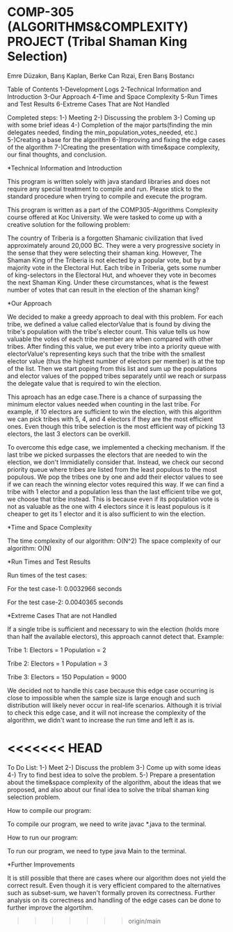 # COMP-305 (ALGORITHMS&COMPLEXITY) PROJECT (Tribal Shaman King Selection)
Emre Düzakın, Barış Kaplan, Berke Can Rızai, Eren Barış Bostancı 

Table of Contents
1-Development Logs
2-Technical Information and Introduction
3-Our Approach
4-Time and Space Complexity
5-Run Times and Test Results
6-Extreme Cases That are Not Handled

Completed steps: 
1-) Meeting
2-) Discussing the problem
3-) Coming up with some brief ideas
4-) Completion of the major parts(finding the min delegates needed, finding
 the min_population_votes_needed, etc.)
5-)Creating a base for the algorithm
6-)Improving and fixing the edge cases of the algorithm
7-)Creating the presentation with time&space complexity, our final thoughts,
 and conclusion.

*Technical Information and Introduction

This program is written solely with java standard libraries and does not 
require any special treatment to compile and run. Please stick to the 
standard procedure when trying to compile and execute the program. 

This program is written as a part of the COMP305-Algorithms Complexity 
course offered at Koc University. We were tasked to come up with a creative
 solution for the following problem:  

The country of Triberia is a forgotten Shamanic civilization that lived 
approximately around 20,000 BC. They were a very progressive society in the
sense that they were selecting their shaman king. However, The Shaman King 
of the Triberia is not elected by a popular vote, but by a majority vote 
in the Electoral Hut. Each tribe in Triberia, gets some number of 
king-selectors in the Electoral Hut, and whoever they vote in becomes the 
next Shaman King. Under these circumstances, what is the fewest number of
votes that can result in the election of the shaman king?

*Our Approach 

We decided to make a greedy approach to deal with this problem. For each
tribe, we defined a value called electorValue that is found by diving the 
tribe's population with the tribe's elector count. This value tells us how 
valuable the votes of each tribe member are when compared with other 
tribes. After finding this value, we put every tribe into a priority queue 
with electorValue's representing keys such that the tribe with the smallest
elector value (thus the highest number of electors per member) is at the 
top of the list. Then we start poping from this list and sum up the 
populations and elector values of the popped tribes separately until we 
reach or surpass the delegate value that is required to win the election.

This aproach has an edge case.There is a chance of surpassing the minimum
elector values needed when counting in the last tribe. For example, if 10 
electors are sufficient to win the election, with this algorithm we can 
pick tribes with 5, 4, and 4 electors if they are the most efficient ones. 
Even though this tribe selection is the most efficient way of picking 13 
electors, the last 3 electors can be overkill.

To overcome this edge case, we implemented a checking mechanism. If the 
last tribe we picked surpasses the electors that are needed to win the 
election, we don't Immidiatelly consider that. Instead, we check our second
priority queue where tribes are listed from the least populous to the most
populous. We pop the tribes one by one and add their elector values to 
see if we can reach the winning elector votes required this way. If we 
can find a tribe with 1 elector and a population less than the last 
efficient tribe we got, we choose that tribe instead. This is because 
even if its population vote is not as valuable as the one with 4 electors
since it is least populous is it cheaper to get its 1 elector and it is 
also sufficient to win the election.

*Time and Space Complexity

The time complexity of our algorithm: O(N^2)
The space complexity of our algorithm: O(N)

*Run Times and Test Results

Run times of the test cases:

For the test case-1: 0.0032966 seconds

For the test case-2: 0.0040365 seconds

*Extreme Cases That are not Handled 

If a single tribe is sufficient and necessary to win the election (holds more than half the available electors), this approach cannot detect that. 
Example:

Tribe 1: 
Electors = 1
Population = 2

Tribe 2:
Electors = 1
Population = 3

Tribe 3:
Electors = 150
Population = 9000

We decided not to handle this case because this edge case occurring is close to impossible when the sample size is large enough and such distribution will likely never occur in real-life scenarios. Although it is trivial to check this edge case, and it will not increase the complexity of the algorithm, we didn't want to increase the run time and left it as is.






<<<<<<< HEAD
=======
To Do List: 
1-) Meet 
2-) Discuss the problem
3-) Come up with some ideas
4-) Try to find best idea to solve the problem.
5-) Prepare a presentation about the time&space complexity of the algorithm, about the ideas that we proposed, and also about our final idea to solve the tribal shaman king selection problem.




How to compile our program: 


To compile our program, we need to write javac *.java to the terminal.


How to run our program: 

To run our program, we need to type java Main to the terminal.


*Further Improvements

It is still possible that there are cases where our algorithm does not yield the correct result. Even though it is very efficient compared to the alternatives such as subset-sum, we haven't formally proven its correctness. Further analysis on its correctness and handling of the edge cases can be done to further improve the algortihm.









>>>>>>> origin/main






